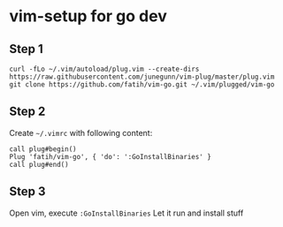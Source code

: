 # vim-setup for go dev

## Step 1
```
curl -fLo ~/.vim/autoload/plug.vim --create-dirs https://raw.githubusercontent.com/junegunn/vim-plug/master/plug.vim
git clone https://github.com/fatih/vim-go.git ~/.vim/plugged/vim-go
```

## Step 2
Create `~/.vimrc` with following content:

```
call plug#begin()
Plug 'fatih/vim-go', { 'do': ':GoInstallBinaries' }
call plug#end()
```
## Step 3
Open vim, execute `:GoInstallBinaries`
Let it run and install stuff

